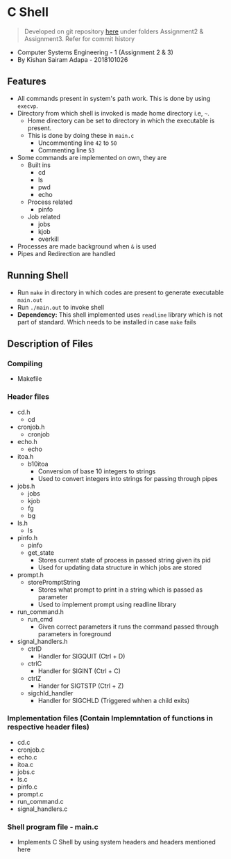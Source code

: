 # C Shell

> Developed on git repository [here]() under folders Assignment2 & Assignment3. Refer for commit history

- Computer Systems Engineering - 1 (Assignment 2 & 3)
- By Kishan Sairam Adapa - 2018101026

## Features

- All commands present in system's path work. This is done by using `execvp`.
- Directory from which shell is invoked is made home directory i.e, `~`.
  - Home directory can be set to directory in which the executable is present.
  - This is done by doing these in `main.c`
    - Uncommenting line `42` to `50`
    - Commenting line `53`
- Some commands are implemented on own, they are
  - Built ins
    - cd
    - ls
    - pwd
    - echo
  - Process related
    - pinfo
  - Job related
    - jobs
    - kjob
    - overkill
- Processes are made background when `&` is used
- Pipes and Redirection are handled

## Running Shell

- Run `make` in directory in which codes are present to generate executable `main.out`
- Run `./main.out` to invoke shell
- **Dependency:** This shell implemented uses `readline` library which is not part of standard. Which needs to be installed in case `make` fails

## Description of Files

### Compiling
- Makefile
  
### Header files
  - cd.h
    - cd
  - cronjob.h
    - cronjob
  - echo.h
    - echo
  - itoa.h
    - b10itoa 
      - Conversion of base 10 integers to strings
      - Used to convert integers into strings for passing through pipes
  - jobs.h
    - jobs
    - kjob
    - fg
    - bg
  - ls.h
    - ls
  - pinfo.h
    - pinfo
    - get_state
      - Stores current state of process in passed string given its pid
      - Used for updating data structure in which jobs are stored
  - prompt.h
    - storePromptString
      - Stores what prompt to print in a string which is passed as parameter
      - Used to implement prompt using readline library
  - run_command.h
    - run_cmd
      - Given correct parameters it runs the command passed through parameters in foreground
  - signal_handlers.h
    - ctrlD
      - Handler for SIGQUIT (Ctrl + D)
    - ctrlC
      - Handler for SIGINT (Ctrl + C)
    - ctrlZ
      - Hander for SIGTSTP (Ctrl + Z)
    - sigchld_handler
      - Handler for SIGCHLD (Triggered whhen a child exits)

### Implementation files (Contain Implemntation of functions in respective header files)
  - cd.c
  - cronjob.c
  - echo.c
  - itoa.c
  - jobs.c
  - ls.c
  - pinfo.c
  - prompt.c
  - run_command.c
  - signal_handlers.c

### Shell program file - main.c
  - Implements C Shell by using system headers and headers mentioned here
